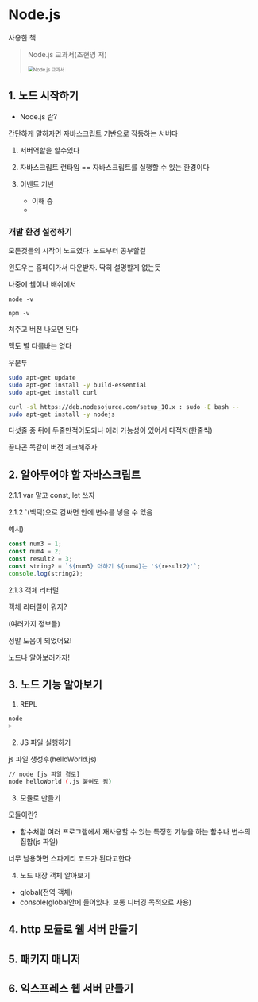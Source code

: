 # Node.js

사용한 책

> Node.js 교과서(조현영 저)
>
> <img src="http://image.yes24.com/goods/62597864/800x0" alt="Node.js 교과서" style="zoom:67%;" />

## 1. 노드 시작하기

- Node.js 란?

간단하게 말하자면 자바스크립트 기반으로 작동하는 서버다



1. 서버역할을 할수있다

2. 자바스크립트 런타임 == 자바스크립트를 실행할 수 있는 환경이다

3. 이벤트 기반
   - 이해 중
   - 



### 개발 환경 설정하기

모든것들의 시작이 노드였다. 노드부터 공부할걸

윈도우는 홈페이가서 다운받자. 딱히 설명할게 없는듯

나중에 쉘이나 배쉬에서

```power
node -v

npm -v
```

쳐주고 버전 나오면 된다

맥도 별 다를바는 없다



우분투

```bash
sudo apt-get update
sudo apt-get install -y build-essential
sudo apt-get install curl

curl -sl https://deb.nodesojurce.com/setup_10.x : sudo -E bash --
sudo apt-get install -y nodejs
```

다섯줄 중 뒤에 두줄만적어도되나 에러 가능성이 있어서 다적저(한줄씩)

끝나곤 똑같이 버전 체크해주자



## 2. 알아두어야 할 자바스크립트

2.1.1 var 말고 const, let 쓰자

2.1.2 `(백틱)으로 감싸면 안에 변수를 넣을 수 있음

예시)

```javascript
const num3 = 1;
const num4 = 2;
const result2 = 3;
const string2 = `${num3} 더하기 ${num4}는 '${result2}'`;
console.log(string2);
```

2.1.3 객체 리터럴

객체 리터럴이 뭐지?



(여러가지 정보들)





정말 도움이 되었어요!

노드나 알아보러가자!

## 3. 노드 기능 알아보기

1. REPL

```bash
node
>
```

2. JS 파일 실행하기

js 파일 생성후(helloWorld.js)

```bash
// node [js 파일 경로]
node helloWorld (.js 붙여도 됨)
```



3. 모듈로 만들기

모듈이란? 

- 함수처럼 여러 프로그램에서 재사용할 수 있는 특정한 기능을 하는 함수나 변수의 집합(js 파일)

너무 남용하면 스파게티 코드가 된다고한다



4. 노드 내장 객체 알아보기

- global(전역 객체)
- console(global안에 들어있다. 보통 디버깅 목적으로 사용)







## 4. http 모듈로 웹 서버 만들기



## 5. 패키지 매니저



## 6. 익스프레스 웹 서버 만들기



